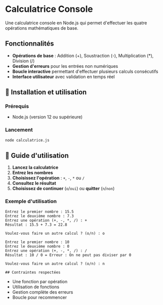 # Calculatrice Console 

Une calculatrice console en Node.js qui permet d'effectuer les quatre opérations mathématiques de base.

## Fonctionnalités

- **Opérations de base** : Addition (+), Soustraction (-), Multiplication (*), Division (/)
- **Gestion d'erreurs** pour les entrées non numériques
- **Boucle interactive** permettant d'effectuer plusieurs calculs consécutifs
- **Interface utilisateur** avec validation en temps réel

## 🚀 Installation et utilisation

### Prérequis
- Node.js (version 12 ou supérieure)

### Lancement
```bash
node calculatrice.js
```

## 📖 Guide d'utilisation

1. **Lancez la calculatrice**
2. **Entrez les nombres**
3. **Choisissez l'opération** : `+`, `-`, `*` ou `/`
4. **Consultez le résultat**
5. **Choisissez de continuer** (`o`/`oui`) ou **quitter** (`n`/`non`)

### Exemple d'utilisation
```
Entrez le premier nombre : 15.5
Entrez le deuxième nombre : 7.3
Entrez une opération (+, -, *, /) : +
Résultat : 15.5 + 7.3 = 22.8

Voulez-vous faire un autre calcul ? (o/n) : o

Entrez le premier nombre : 10
Entrez le deuxième nombre : 0
Entrez une opération (+, -, *, /) : /
Résultat : 10 / 0 = Erreur : On ne peut pas diviser par 0

Voulez-vous faire un autre calcul ? (o/n) : n

## Contraintes respectées 
```

- Une fonction par opération
- Utilisation de fonctions 
- Gestion complète des erreurs
- Boucle pour recommencer 